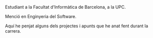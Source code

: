 Estudiant a la Facultat d'Informàtica de Barcelona, a la UPC.

Menció en Enginyeria del Software.

Aquí he penjat alguns dels projectes i apunts que he anat fent durant la carrera.

<!---
guionwind/guionwind is a ✨ special ✨ repository because its `README.md` (this file) appears on your GitHub profile.
You can click the Preview link to take a look at your changes.
--->
